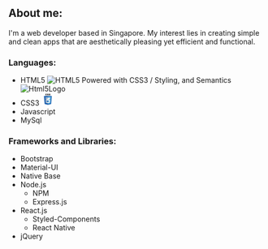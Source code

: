 ## About me:

I'm a web developer based in Singapore. My interest lies in creating simple and clean apps that are aesthetically pleasing yet efficient and functional.

### Languages:

- HTML5 <img src="https://www.w3.org/html/logo/badge/html5-badge-h-css3-semantics.png" width="40" alt="HTML5 Powered with CSS3 / Styling, and Semantics" > ![Html5Logo ]()
- CSS3 <img src="./images/css3.svg" width="25">
- Javascript
- MySql

### Frameworks and Libraries:

- Bootstrap
- Material-UI
- Native Base
- Node.js
  - NPM
  - Express.js
- React.js
  - Styled-Components
  - React Native
- jQuery
